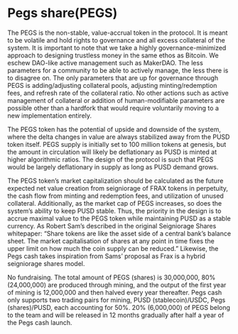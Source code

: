# Pegs share(PEGS) 

The PEGS is the non-stable, value-accrual token in the protocol. It is meant to be volatile and hold rights to governance and all excess collateral of the system. It is important to note that we take a highly governance-minimized approach to designing trustless money in the same ethos as Bitcoin. We eschew DAO-like active management such as MakerDAO. The less parameters for a community to be able to actively manage, the less there is to disagree on. The only parameters that are up for governance through PEGS is adding/adjusting collateral pools, adjusting minting/redemption fees, and refresh rate of the collateral ratio. No other actions such as active management of collateral or addition of human-modifiable parameters are possible other than a hardfork that would require voluntarily moving to a new implementation entirely.  

The PEGS token has the potential of upside and downside of the system, where the delta changes in value are always stabilized away from the PUSD token itself. PEGS supply is initially set to 100 million tokens at genesis, but the amount in circulation will likely be deflationary as PUSD is minted at higher algorithmic ratios. The design of the protocol is such that PEGS would be largely deflationary in supply as long as PUSD demand grows.  

The PEGS token’s market capitalization should be calculated as the future expected net value creation from seigniorage of FRAX tokens in perpetuity, the cash flow from minting and redemption fees, and utilization of unused collateral. Additionally, as the market cap of PEGS increases, so does the system’s ability to keep PUSD stable. Thus, the priority in the design is to accrue maximal value to the PEGS token while maintaining PUSD as a stable currency. As Robert Sam’s described in the original Seigniorage Shares whitepaper: “Share tokens are like the asset side of a central bank’s balance sheet. The market capitalisation of shares at any point in time fixes the upper limit on how much the coin supply can be reduced.” Likewise, the Pegs cash takes inspiration from Sams’ proposal as Frax is a hybrid seigniorage shares model.

No fundraising. The total amount of PEGS (shares) is 30,000,000, 80% (24,000,000) are produced through mining, and the output of the first year of mining is 12,000,000 and then halved every year thereafter. Pegs cash only supports two trading pairs for mining, PUSD (stablecoin)/USDC, Pegs (shares)/PUSD, each accounting for 50%. 20% (6,000,000) of PEGS belong to the team and will be released in 12 months gradually after half a year of the Pegs cash launch.
